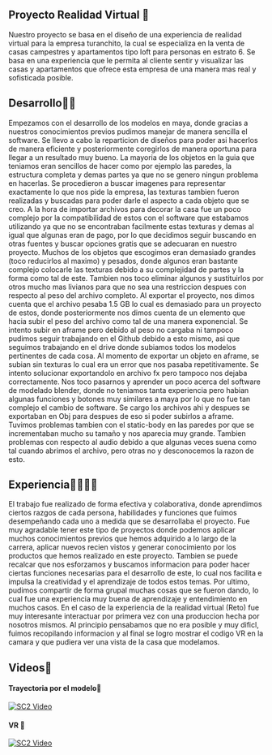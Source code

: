 ## **Proyecto Realidad Virtual** 🤙
 Nuestro proyecto se basa en el diseño de una experiencia de realidad virtual para la empresa turanchito, la cual se especializa en la venta de casas campestres y apartamentos tipo loft para personas en estrato 6. Se basa en una experiencia que le permita al cliente sentir y visualizar las casas y apartamentos que ofrece esta empresa de una manera mas real y sofisticada posible.


## **Desarrollo**👷🏽
Empezamos con el desarrollo de los modelos en maya, donde gracias a nuestros conocimientos previos pudimos manejar de manera sencilla el software. Se llevo a cabo la reparticion de diseños para poder asi hacerlos de manera eficiente y posteriormente coregirlos de manera oportuna para llegar a un resultado muy bueno. La mayoria de los objetos en la guia que teniamos eran sencillos de hacer como por ejemplo las paredes, la estructura completa y demas partes ya que no se genero ningun problema en hacerlas. Se procedieron a buscar imagenes para representar exactamente lo que nos pide la empresa, las texturas tambien fueron realizadas y buscadas para poder darle el aspecto a cada objeto que se creo. A la hora de importar archivos para decorar la casa fue un poco complejo por la compatibilidad de estos con el software que estabamos utilizando ya que no se encontraban facilmente estas texturas y demas al igual que algunas eran de pago, por lo que decidimos seguir buscando en otras fuentes y buscar opciones gratis que se adecuaran en nuestro proyecto. Muchos de los objetos que escogimos eran demasiado grandes (toco reducirlos al maximo) y pesados, donde algunos eran bastante complejo colocarle las texturas debido a su complejidad de partes y la forma como tal de este. Tambien nos toco eliminar algunos y sustituirlos por otros mucho mas livianos para que no sea una restriccion despues con respecto al peso del archivo completo. Al exportar el proyecto, nos dimos cuenta que el archivo pesaba 1.5 GB lo cual es demasiado para un proyecto de estos, donde posteriormente nos dimos cuenta de un elemento que hacia subir el peso del archivo como tal de una manera exponencial. Se intento subir en aframe pero debido al peso no cargaba ni tampoco pudimos seguir trabajando en el Github debido a esto mismo, asi que seguimos trabajando en el drive donde subiamos todos los modelos pertinentes de cada cosa. Al momento de exportar un objeto en aframe, se subian sin texturas lo cual era un error que nos pasaba repetitivamente. Se intento solucionar exportandolo en archivo fx pero tampoco nos dejaba correctamente. Nos toco pasarnos y aprender un poco acerca del software de modelado blender, donde no teniamos tanta experiencia pero habian algunas funciones y botones muy similares a maya por lo que no fue tan complejo el cambio de software. Se cargo los archivos ahi y despues se exportaban en Obj para despues de eso si poder subirlos a aframe. Tuvimos problemas tambien con el static-body en las paredes por que se incrementaban mucho su tamaño y nos aparecia muy grande. Tambien problemas con respecto al audio debido a que algunas veces suena como tal cuando abrimos el archivo, pero otras no y desconocemos la razon de esto.

## **Experiencia**🤟🏻🧍🏼 

El trabajo fue realizado de forma efectiva y colaborativa, donde aprendimos ciertos razgos de cada persona, habilidades y funciones que fuimos desempeñando cada uno a medida que se desarrollaba el proyecto. Fue muy agradable tener este tipo de proyectos donde podemos aplicar muchos conocimientos previos que hemos adquirido a lo largo de la carrera, aplicar nuevos recien vistos y generar conocimiento por los productos que hemos realizado en este proyecto. Tambien se puede recalcar que nos esforzamos y buscamos informacion para poder hacer ciertas funciones necesarias para el desarrollo de este, lo cual nos facilita e impulsa la creatividad y el aprendizaje de todos estos temas. Por ultimo, pudimos compartir de forma grupal muchas cosas que se fueron dando, lo cual fue una experiencia muy buena de aprendizaje y entendimiento en muchos casos. En el caso de la experiencia de la realidad virtual (Reto) fue muy interesante interactuar por primera vez con una produccion hecha por nosotros mismos. Al principio pensabamos que no era posible y muy dificl, fuimos recopilando informacion y al final se logro mostrar el codigo VR en la camara y que pudiera ver una vista de la casa que modelamos.

## **Videos**🎥

#### **Trayectoria por el modelo**🔭

[![SC2 Video](https://img.youtube.com/vi/aD8o0E7l2nI/0.jpg)](http://www.youtube.com/watch?v=aD8o0E7l2nI)
#### **VR** 📲 
[![SC2 Video](https://img.youtube.com/vi/-cQpTbRBOt0/0.jpg)](http://www.youtube.com/watch?v=-cQpTbRBOt0)
